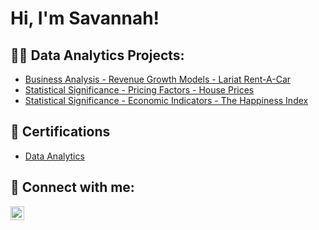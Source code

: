 <h1>Hi, I'm Savannah! </h1>

<h2>👩‍💻 Data Analytics Projects:</h2>

- [Business Analysis - Revenue Growth Models - Lariat Rent-A-Car](https://github.com/ssexton826/RevenueGrowthModels)
- [Statistical Significance - Pricing Factors -  House Prices](https://github.com/ssexton826/HousingPricesStatisticalAnalysis)
- [Statistical Significance - Economic Indicators -  The Happiness Index](https://github.com/joshmadakor1/Algorithms-Practice)

<h2>📄 Certifications </h2>

- [Data Analytics](https://github.com/joshmadakor1/Algorithms-Practice)


<h2> 🤳 Connect with me:</h2>

[<img align="left" alt="SavannahSexton | LinkedIn" width="22px" src="https://cdn.jsdelivr.net/npm/simple-icons@v3/icons/linkedin.svg" />][linkedin]


[linkedin]: https://www.linkedin.com/in/savannah-j-sexton/
<!--
**joshmadakor1/joshmadakor1** is a ✨ _special_ ✨ repository because its `README.md` (this file) appears on your GitHub profile.

Here are some ideas to get you started:

- 🔭 I’m currently working on ...
- 🌱 I’m currently learning ...
- 👯 I’m looking to collaborate on ...
- 🤔 I’m looking for help with ...
- 💬 Ask me about ...
- 📫 How to reach me: ...
- 😄 Pronouns: ...
- ⚡ Fun fact: ...
-->

